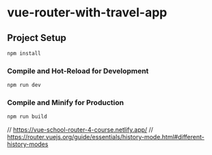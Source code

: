 # vue-router-with-travel-app

## Project Setup

```sh
npm install
```

### Compile and Hot-Reload for Development

```sh
npm run dev
```

### Compile and Minify for Production

```sh
npm run build
```

// https://vue-school-router-4-course.netlify.app/
// https://router.vuejs.org/guide/essentials/history-mode.html#different-history-modes